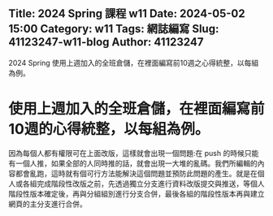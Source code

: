 Title: 2024 Spring 課程 w11
Date: 2024-05-02 15:00
Category: w11
Tags: 網誌編寫
Slug: 41123247-w11-blog
Author: 41123247
---

2024 Spring 使用上週加入的全班倉儲，在裡面編寫前10週之心得統整，以每組為例。

<!-- PELICAN_END_SUMMARY -->

# 使用上週加入的全班倉儲，在裡面編寫前10週的心得統整，以每組為例。
因為每個人都有權限可在上面改版，這樣就會出現一個問題:在 push 的時候只能有一個人推，如果全部的人同時推的話，就會出現一大堆的亂碼。我們所編輯的內容都會亂跑，這時就有個可行方法能解決這個問題並預防此問題的產生。就是在個人或各組完成階段性改版之前，先透過獨立分支進行資料改版提交與推送，等個人階段性版本確定後，再與分組組別進行分支合併，最後各組的階段性版本再與建立網頁的主分支進行合併。